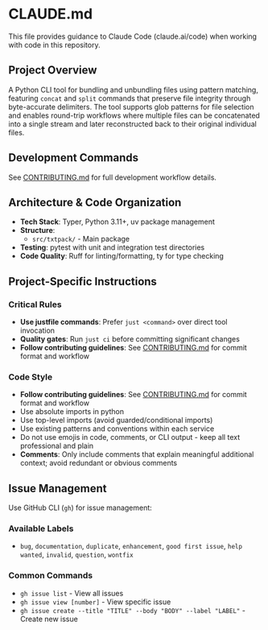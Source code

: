 # CLAUDE.md

This file provides guidance to Claude Code (claude.ai/code) when working with code in this repository.

## Project Overview

A Python CLI tool for bundling and unbundling files using pattern matching,
featuring `concat` and `split` commands that preserve file integrity through byte-accurate delimiters.
The tool supports glob patterns for file selection and enables round-trip
workflows where multiple files can be concatenated into a single stream
and later reconstructed back to their original individual files.

## Development Commands

See [CONTRIBUTING.md](CONTRIBUTING.md) for full development workflow details.

## Architecture & Code Organization

- **Tech Stack**: Typer, Python 3.11+, uv package management
- **Structure**:
  - `src/txtpack/` - Main package
- **Testing**: pytest with unit and integration test directories
- **Code Quality**: Ruff for linting/formatting, ty for type checking

## Project-Specific Instructions

### Critical Rules
- **Use justfile commands**: Prefer `just <command>` over direct tool invocation
- **Quality gates**: Run `just ci` before committing significant changes
- **Follow contributing guidelines**: See [CONTRIBUTING.md](CONTRIBUTING.md) for commit format and workflow

### Code Style
- **Follow contributing guidelines**: See [CONTRIBUTING.md](CONTRIBUTING.md) for commit format and workflow
- Use absolute imports in python
- Use top-level imports (avoid guarded/conditional imports)
- Use existing patterns and conventions within each service
- Do not use emojis in code, comments, or CLI output - keep all text professional and plain
- **Comments**: Only include comments that explain meaningful additional context; avoid redundant or obvious comments

## Issue Management

Use GitHub CLI (`gh`) for issue management:

### Available Labels
- `bug`, `documentation`, `duplicate`, `enhancement`, `good first issue`, `help wanted`, `invalid`, `question`, `wontfix`

### Common Commands
- `gh issue list` - View all issues
- `gh issue view [number]` - View specific issue
- `gh issue create --title "TITLE" --body "BODY" --label "LABEL"` - Create new issue
